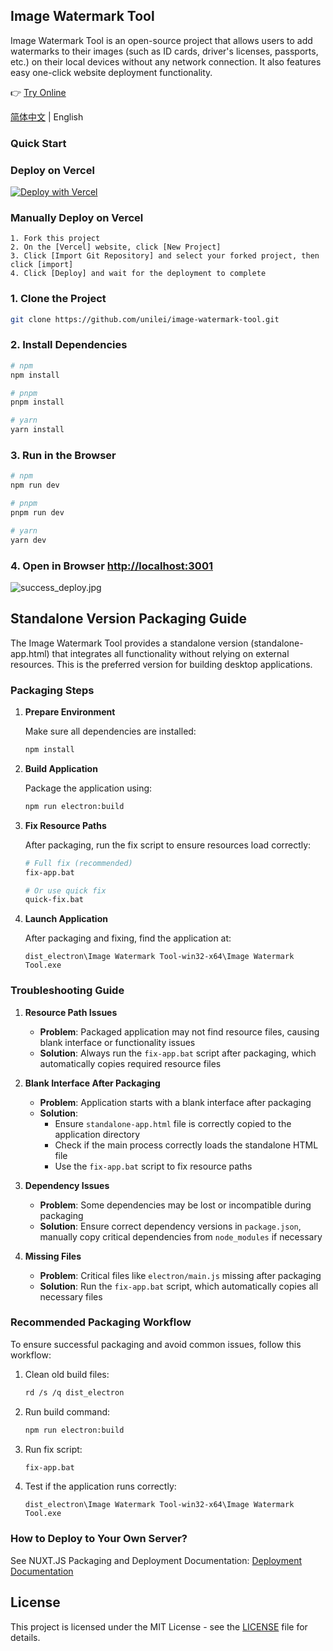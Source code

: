 ## Image Watermark Tool

Image Watermark Tool is an open-source project that allows users to add watermarks to their images (such as ID cards, driver's licenses, passports, etc.) on their local devices without any network connection. It also features easy one-click website deployment functionality.

👉 [Try Online](https://watermark.aicompasspro.com)

[简体中文](https://github.com/unilei/image-watermark-tool/blob/master/README.md) | English

### Quick Start

### Deploy on Vercel
[![Deploy with Vercel](https://vercel.com/button)](https://vercel.com/new/clone?repository-url=https://github.com/unilei/image-watermark-tool.git&project-name=image-watermark-tool&repository-name=image-watermark-tool)

### Manually Deploy on Vercel
```
1. Fork this project
2. On the [Vercel] website, click [New Project]
3. Click [Import Git Repository] and select your forked project, then click [import]
4. Click [Deploy] and wait for the deployment to complete
```

### 1. Clone the Project

```bash
git clone https://github.com/unilei/image-watermark-tool.git
```

### 2. Install Dependencies
```bash
# npm
npm install

# pnpm
pnpm install

# yarn
yarn install
```

### 3. Run in the Browser

```bash
# npm
npm run dev

# pnpm
pnpm run dev

# yarn
yarn dev
```

### 4. Open in Browser [http://localhost:3001](http://localhost:3001)
![success_deploy.jpg](https://www.aicompasspro.com/api/imghosting/file/b9e193a2375d8122c95af.png)

## Standalone Version Packaging Guide

The Image Watermark Tool provides a standalone version (standalone-app.html) that integrates all functionality without relying on external resources. This is the preferred version for building desktop applications.

### Packaging Steps

1. **Prepare Environment**

   Make sure all dependencies are installed:
   ```bash
   npm install
   ```

2. **Build Application**

   Package the application using:
   ```bash
   npm run electron:build
   ```

3. **Fix Resource Paths**

   After packaging, run the fix script to ensure resources load correctly:
   ```bash
   # Full fix (recommended)
   fix-app.bat

   # Or use quick fix
   quick-fix.bat
   ```

4. **Launch Application**

   After packaging and fixing, find the application at:
   ```
   dist_electron\Image Watermark Tool-win32-x64\Image Watermark Tool.exe
   ```

### Troubleshooting Guide

1. **Resource Path Issues**

   - **Problem**: Packaged application may not find resource files, causing blank interface or functionality issues
   - **Solution**: Always run the `fix-app.bat` script after packaging, which automatically copies required resource files

2. **Blank Interface After Packaging**

   - **Problem**: Application starts with a blank interface after packaging
   - **Solution**: 
     - Ensure `standalone-app.html` file is correctly copied to the application directory
     - Check if the main process correctly loads the standalone HTML file
     - Use the `fix-app.bat` script to fix resource paths

3. **Dependency Issues**

   - **Problem**: Some dependencies may be lost or incompatible during packaging
   - **Solution**: Ensure correct dependency versions in `package.json`, manually copy critical dependencies from `node_modules` if necessary

4. **Missing Files**

   - **Problem**: Critical files like `electron/main.js` missing after packaging
   - **Solution**: Run the `fix-app.bat` script, which automatically copies all necessary files

### Recommended Packaging Workflow

To ensure successful packaging and avoid common issues, follow this workflow:

1. Clean old build files:
   ```bash
   rd /s /q dist_electron
   ```

2. Run build command:
   ```bash
   npm run electron:build
   ```

3. Run fix script:
   ```bash
   fix-app.bat
   ```

4. Test if the application runs correctly:
   ```
   dist_electron\Image Watermark Tool-win32-x64\Image Watermark Tool.exe
   ```

### How to Deploy to Your Own Server? 
See NUXT.JS Packaging and Deployment Documentation:
[Deployment Documentation](https://nuxt.com/docs/getting-started/deployment)

## License

This project is licensed under the MIT License - see the [LICENSE](LICENSE) file for details.